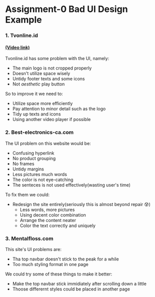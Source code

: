# Assignment-0 Bad UI Design Example
### 1. Tvonline.id
#### [(Video link)](https://youtu.be/JM1o7npGq6w)
Tvonline.id has some problem with the UI, namely: 
- The main logo is not cropped properly
- Doesn't utilize space wisely
- Untidy footer texts and some icons
- Not *aesthetic* play button

So to improve it we need to:
- Utilize space more efficiently
- Pay attention to minor detail such as the logo
- Tidy up texts and icons
- Using another video player if possible

### 2. Best-electronics-ca.com

The UI problem on this website would be:
- Confusing hyperlink
- No product grouping
- No frames
- Untidy margins
- Less pictures much words
- The color is not eye-catching
- The senteces is not used effectively(wasting user's time)

To fix them we could:
- Redesign the site entirely(seriously this is almost beyond repair :cold_sweat:)
  - Less words, more pictures
  - Using decent color combination
  - Arrange the content neater
  - Color the text correctly and uniquely
  
### 3. Mentalfloss.com

This site's UI problems are:
- Tha top navbar doesn't stick to the peak for a while
- Too much styling format in one page

We could try some of these things to make it better:
- Make the top navbar stick immidiately after scrolling down a little
- Thoose differernt styles could be placed in another page
